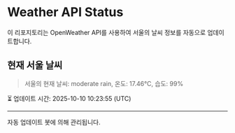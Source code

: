 
# Weather API Status

이 리포지토리는 OpenWeather API를 사용하여 서울의 날씨 정보를 자동으로 업데이트합니다.

## 현재 서울 날씨
> 서울의 현재 날씨: moderate rain, 온도: 17.46°C, 습도: 99%

⏳ 업데이트 시간: 2025-10-10 10:23:55 (UTC)

---
자동 업데이트 봇에 의해 관리됩니다.
